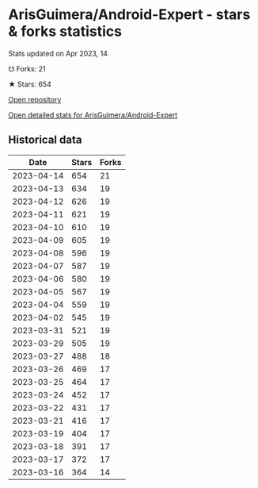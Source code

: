 # ArisGuimera/Android-Expert - stars & forks statistics

Stats updated on Apr 2023, 14

☋ Forks: 21

★ Stars: 654

[Open repository](https://github.com/ArisGuimera/Android-Expert)

[Open detailed stats for ArisGuimera/Android-Expert](https://reviewgithub.com/rep/ArisGuimera/Android-Expert)

## Historical data
| Date | Stars | Forks |
|------|-------|-------|
| 2023-04-14 | 654 | 21 | 
| 2023-04-13 | 634 | 19 | 
| 2023-04-12 | 626 | 19 | 
| 2023-04-11 | 621 | 19 | 
| 2023-04-10 | 610 | 19 | 
| 2023-04-09 | 605 | 19 | 
| 2023-04-08 | 596 | 19 | 
| 2023-04-07 | 587 | 19 | 
| 2023-04-06 | 580 | 19 | 
| 2023-04-05 | 567 | 19 | 
| 2023-04-04 | 559 | 19 | 
| 2023-04-02 | 545 | 19 | 
| 2023-03-31 | 521 | 19 | 
| 2023-03-29 | 505 | 19 | 
| 2023-03-27 | 488 | 18 | 
| 2023-03-26 | 469 | 17 | 
| 2023-03-25 | 464 | 17 | 
| 2023-03-24 | 452 | 17 | 
| 2023-03-22 | 431 | 17 | 
| 2023-03-21 | 416 | 17 | 
| 2023-03-19 | 404 | 17 | 
| 2023-03-18 | 391 | 17 | 
| 2023-03-17 | 372 | 17 | 
| 2023-03-16 | 364 | 14 | 

